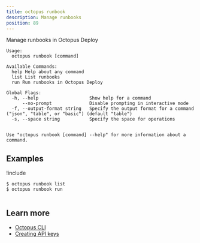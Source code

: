 ```yaml
---
title: octopus runbook
description: Manage runbooks
position: 89
---
```


Manage runbooks in Octopus Deploy


```text
Usage:
  octopus runbook [command]

Available Commands:
  help Help about any command
  list List runbooks
  run Run runbooks in Octopus Deploy

Global Flags:
  -h, --help                   Show help for a command
      --no-prompt              Disable prompting in interactive mode
  -f, --output-format string   Specify the output format for a command ("json", "table", or "basic") (default "table")
  -s, --space string           Specify the space for operations


Use "octopus runbook [command] --help" for more information about a command.
```

## Examples

!include <samples-instance>


```text
$ octopus runbook list
$ octopus runbook run


```

## Learn more

- [Octopus CLI](/docs/octopus-rest-api/cli/index.md)
- [Creating API keys](/docs/octopus-rest-api/how-to-create-an-api-key.md)